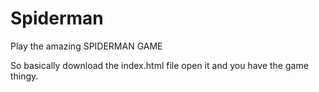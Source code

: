 # Spiderman
Play the amazing SPIDERMAN GAME






So basically download the index.html file open it and you have the game thingy.
